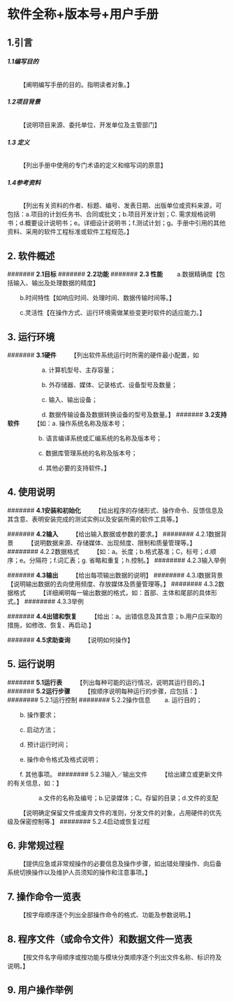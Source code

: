 ﻿

# **软件全称+版本号+用户手册**

## **1.引言**
###### **1.1编写目的**
`    `【阐明编写手册的目的。指明读者对象。】
###### **1.2项目背景**
`    `【说明项目来源、委托单位、开发单位及主管部门】
###### **1.3 定义**
`    `【列出手册中使用的专门术语的定义和缩写词的原意】
###### **1.4参考资料**
`    `【列出有关资料的作者、标题、编号、发表日期、出版单位或资料来源，可包括：a.项目的计划任务书、合同或批文；b.项目开发计划；C. 需求规格说明书；d.概要设计说明书；e。详细设计说明书；f.测试计划；g。手册中引用的其他资料、采用的软件工程标准或软件工程规范。】

## **2. 软件概述**
####### **2.1目标**
####### **2.2功能**
####### **2.3 性能**
`    `a.数据精确度【包括输入、输出及处理数据的精度】

`    `b.时间特性【如响应时间、处理时间、数据传输时间等。】

`    `c.灵活性【在操作方式、运行环境需做某些变更时软件的适应能力。】

## **3. 运行环境**
####### **3.1硬件**
`    `【列出软件系统运行时所需的硬件最小配置，如

`           `a. 计算机型号、主存容量；

`           `b. 外存储器、媒体、记录格式、设备型号及数量；

`           `c. 输入、输出设备；

`           `d. 数据传输设备及数据转换设备的型号及数量。】
####### **3.2支持软件**
`    `【如：a. 操作系统名称及版本号；

`          `b. 语言编译系统或汇编系统的名称及版本号；

`          `c. 数据库管理系统的名称及版本号；

`          `d. 其他必要的支持软件。】

## **4. 使用说明**
####### **4.1安装和初始化**
`    `【给出程序的存储形式、操作命令、反馈信息及其含意、表明安装完成的测试实例以及安装所需的软件工具等。】

####### **4.2输入**
`    `【给出输入数据或参数的要求。】
######## 4\.2.1数据背景
`    `【说明数据来源、存储媒体、出现频度、限制和质量管理等。】
######## 4\.2.2数据格式
`    `【如：a。长度；b.格式基准；C，标号；d.顺序；e。分隔符；f.词汇表；g. 省略和重复；h.控制。】
######## 4\.2.3输入举例

####### **4.3输出**
`    `【给出每项输出数据的说明】
######## 4\.3.l数据背景
`    `【说明输出数据的去向使用频度、存放媒体及质量管理等。】
######## 4\.3.2数据格式
`    `【详细阐明每一输出数据的格式，如：首部、主体和尾部的具体形式。】
######## 4\.3.3举例

####### **4.4出错和恢复**
`    `【给出：a。出错信息及其含意；b.用户应采取的措施，如修改、恢复、再启动.】

####### **4.5求助查询**
`    `【说明如何操作】

## **5. 运行说明**
####### **5.1运行表**
`    `【列出每种可能的运行情况，说明其运行目的。】
####### **5.2运行步骤**
`    `【按顺序说明每种运行的步骤，应包括：】
######## 5\.2.1运行控制
######## 5\.2.2操作信息
`    `a. 运行目的；

`    `b. 操作要求；

`    `c. 启动方法；

`    `d. 预计运行时间；

`    `e. 操作命令格式及格式说明；

`    `f. 其他事项。
######## 5\.2.3输入／输出文件
`    `【给出建立或更新文件的有关信息，如：】

`          `a.文件的名称及编号；b.记录媒体；C。存留的目录；d.文件的支配

`    `【说明确定保留文件或废弃文件的准则，分发文件的对象，占用硬件的优先级及保密控制等.】
######## 5\.2.4启动或恢复过程

## **6. 非常规过程**
`    `【提供应急或非常规操作的必要信息及操作步骤，如出错处理操作、向后备系统切换操作以及维护人员须知的操作和注意事项。】

## **7. 操作命令一览表**
`    `【按字母顺序逐个列出全部操作命令的格式、功能及参数说明。】

## **8. 程序文件（或命令文件）和数据文件一览表**
`    `【按文件名字母顺序或按功能与模块分类顺序逐个列出文件名称、标识符及说明。】

## **9. 用户操作举例**
